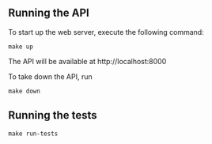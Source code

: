 ## Running the API

To start up the web server, execute the following command:

```
make up
```

The API will be available at http://localhost:8000

To take down the API, run

```
make down
```

## Running the tests

```
make run-tests
```
